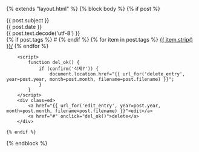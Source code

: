 {% extends "layout.html" %}
{% block body %}
    {% if post %}
        <div class=title>{{ post.subject }}</div>
        <div class=date>{{ post.date }}</div>
        <div class=content>{{ post.text.decode('utf-8') }}</div>
        <div class=tag>
        {% if post.tags %}
          #
        {% endif %}
        {% for item in post.tags %}
        <a href="{{ url_for('tag_list', tag=item.strip()) }}">{{ item.strip() }}/</a> 
        {% endfor %}</div>
        
        <script>
            function del_ok() {
                if (confirm('삭제?')) {
                    document.location.href="{{ url_for('delete_entry', year=post.year, month=post.month, filename=post.filename) }}";
                }                
            }
        </script>
        <div class=ed>
            <a href="{{ url_for('edit_entry', year=post.year, month=post.month, filename=post.filename) }}">edit</a>
            <a href="#" onclick="del_ok()">delete</a>
        </div>

    {% endif %}            
  
  
{% endblock %}
